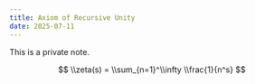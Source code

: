 ```yaml
---
title: Axiom of Recursive Unity
date: 2025-07-11
---
```


This is a private note.

$$ \\zeta(s) = \\sum_{n=1}^\\infty \\frac{1}{n^s} $$
